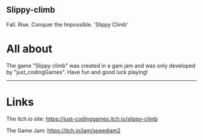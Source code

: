 ## Slippy-climb
Fall. Rise. Conquer the Impossible. 'Slippy Climb'






# All about
The game "Slippy climb" was created  in a gam jam and
was only developed by "just_codingGames". Have fun and good luck playing!

_____________________________________________________________
# Links
The itch.io site: https://just-codinggames.itch.io/slippy-climb

The Game Jam: https://itch.io/jam/speedjam2

